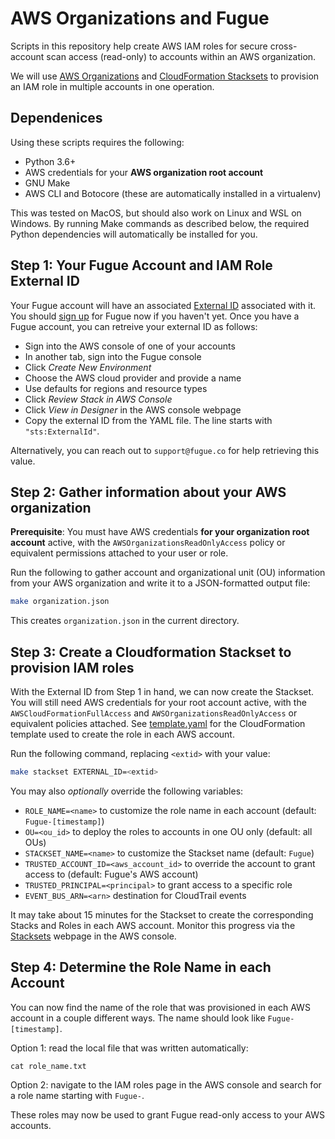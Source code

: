 # AWS Organizations and Fugue

Scripts in this repository help create AWS IAM roles for secure cross-account
scan access (read-only) to accounts within an AWS organization.

We will use [AWS Organizations](https://docs.aws.amazon.com/organizations/latest/userguide/orgs_getting-started_concepts.html)
and [CloudFormation Stacksets](https://docs.aws.amazon.com/AWSCloudFormation/latest/UserGuide/what-is-cfnstacksets.html)
to provision an IAM role in multiple accounts in one operation.

## Dependenices

Using these scripts requires the following:

- Python 3.6+
- AWS credentials for your **AWS organization root account**
- GNU Make
- AWS CLI and Botocore (these are automatically installed in a virtualenv)

This was tested on MacOS, but should also work on Linux and WSL on Windows.
By running Make commands as described below, the required Python dependencies
will automatically be installed for you.

## Step 1: Your Fugue Account and IAM Role External ID

Your Fugue account will have an associated [External ID](https://aws.amazon.com/blogs/security/how-to-use-external-id-when-granting-access-to-your-aws-resources/)
associated with it. You should [sign up](https://riskmanager.fugue.co/register)
for Fugue now if you haven't yet. Once you have a Fugue account, you can retreive your external ID as follows:

- Sign into the AWS console of one of your accounts
- In another tab, sign into the Fugue console
- Click _Create New Environment_
- Choose the AWS cloud provider and provide a name
- Use defaults for regions and resource types
- Click _Review Stack in AWS Console_
- Click _View in Designer_ in the AWS console webpage
- Copy the external ID from the YAML file. The line starts with `"sts:ExternalId"`.

Alternatively, you can reach out to `support@fugue.co` for help retrieving this
value.

## Step 2: Gather information about your AWS organization

**Prerequisite**: You must have AWS credentials **for your organization root account** active, with
the `AWSOrganizationsReadOnlyAccess` policy or equivalent permissions attached to your user or role.

Run the following to gather account and organizational unit (OU) information
from your AWS organization and write it to a JSON-formatted output file:

```bash
make organization.json
```

This creates `organization.json` in the current directory.

## Step 3: Create a Cloudformation Stackset to provision IAM roles

With the External ID from Step 1 in hand, we can now create the Stackset. You
will still need AWS credentials for your root account active, with the
`AWSCloudFormationFullAccess` and `AWSOrganizationsReadOnlyAccess` or equivalent
policies attached. See [template.yaml](template.yaml) for the CloudFormation template
used to create the role in each AWS account.

Run the following command, replacing `<extid>` with your value:

```bash
make stackset EXTERNAL_ID=<extid>
```

You may also _optionally_ override the following variables:

- `ROLE_NAME=<name>` to customize the role name in each account (default: `Fugue-[timestamp]`)
- `OU=<ou_id>` to deploy the roles to accounts in one OU only (default: all OUs)
- `STACKSET_NAME=<name>` to customize the Stackset name (default: `Fugue`)
- `TRUSTED_ACCOUNT_ID=<aws_account_id>` to override the account to grant access to (default: Fugue's AWS account)
- `TRUSTED_PRINCIPAL=<principal>` to grant access to a specific role
- `EVENT_BUS_ARN=<arn>` destination for CloudTrail events

It may take about 15 minutes for the Stackset to create the corresponding
Stacks and Roles in each AWS account. Monitor this progress via the
[Stacksets](https://console.aws.amazon.com/cloudformation/home?region=us-east-1#/stacksets)
webpage in the AWS console.

## Step 4: Determine the Role Name in each Account

You can now find the name of the role that was provisioned in each AWS account
in a couple different ways. The name should look like `Fugue-[timestamp]`.

Option 1: read the local file that was written automatically:

```
cat role_name.txt
```

Option 2: navigate to the IAM roles page in the AWS console and search for a
role name starting with `Fugue-`.

These roles may now be used to grant Fugue read-only access to your AWS accounts.
